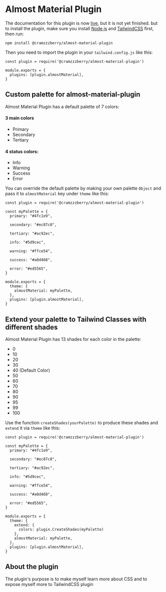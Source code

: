 # Almost Material Plugin
The documentation for this plugin is now [live](https://cramzzzberry.github.io/almost-material/home), but it is not yet finished. but to install the plugin, make sure you install [Node.js](https://nodejs.org/en) and [TailwindCSS](https://tailwindcss.com/docs/installation) first, then run:
```
npm install @cramzzzberry/almost-material-plugin
```
Then you need to import the plugin in your `tailwind.config.js` like this:
```
const plugin = require('@cramzzzberry/almost-material-plugin')

module.exports = {
  plugins: [plugin.almostMaterial],
}
```

## Custom palette for almost-material-plugin
Almost Material Plugin has a default palette of 7 colors:
#### 3 main colors
- Primary
- Secondary
- Tertiary
#### 4 status colors:
- Info
- Warning
- Success
- Error

You can override the default palette by making your own palette `Object` and pass it to `almostMaterial` key under `theme` like this:
```
const plugin = require('@cramzzzberry/almost-material-plugin')

const myPalette = {
  primary: "#4fc1e9",
   
  secondary: "#ec87c0",
      
  tertiary: "#ac92ec",
      
  info: "#5d9cec",
      
  warning: "#ffce54",
      
  success: "#a0d468",
      
  error: "#ed5565",
}

module.exports = {
  theme: {
    almostMaterial: myPalette,
  },
  plugins: [plugin.almostMaterial],
}
```

## Extend your palette to Tailwind Classes with different shades
Almost Material Plugin has 13 shades for each color in the palette:
- 0
- 10
- 20
- 30
- 40 (Default Color)
- 50
- 60
- 70
- 80
- 90
- 95
- 99
- 100

Use the function `createShades(yourPalette)` to produce these shades and `extend` it via `theme` like this:
```
const plugin = require('@cramzzzberry/almost-material-plugin')

const myPalette = {
  primary: "#4fc1e9",
   
  secondary: "#ec87c0",
      
  tertiary: "#ac92ec",
      
  info: "#5d9cec",
      
  warning: "#ffce54",
      
  success: "#a0d468",
      
  error: "#ed5565",
}

module.exports = {
  theme: {
    extend: {
      colors: plugin.CreateShades(myPalette)
    },
    almostMaterial: myPalette,
  },
  plugins: [plugin.almostMaterial],
}
```

## About the plugin
The plugin's purpose is to make myself learn more about CSS and to expose myself more to TailwindCSS plugin
